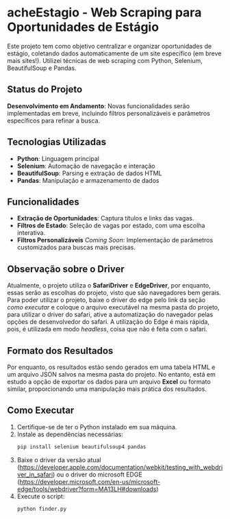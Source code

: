 # acheEstagio - Web Scraping para Oportunidades de Estágio

Este projeto tem como objetivo centralizar e organizar oportunidades de estágio, coletando dados automaticamente de um site específico (em breve mais sites!). Utilizei técnicas de web scraping com Python, Selenium, BeautifulSoup e Pandas.

## Status do Projeto
**Desenvolvimento em Andamento**: Novas funcionalidades serão implementadas em breve, incluindo filtros personalizáveis e parâmetros específicos para refinar a busca.

## Tecnologias Utilizadas
- **Python**: Linguagem principal
- **Selenium**: Automação de navegação e interação
- **BeautifulSoup**: Parsing e extração de dados HTML
- **Pandas**: Manipulação e armazenamento de dados

## Funcionalidades
- **Extração de Oportunidades**: Captura títulos e links das vagas.
- **Filtros de Estado**: Seleção de vagas por estado, com uma escolha interativa.
- **Filtros Personalizáveis** *Coming Soon*: Implementação de parâmetros customizados para buscas mais precisas.

## Observação sobre o Driver

Atualmente, o projeto utiliza o **SafariDriver** e **EdgeDriver**, por enquanto, essas serão as escolhas do projeto, visto que são navegadores bem gerais. Para poder utilizar o projeto, baixe o driver do edge pelo link da seção *como executar* e coloque o arquivo executável na mesma pasta do projeto, para utilizar o driver do safari, ative a automatização do navegador pelas opções de desenvolvedor do safari. A utilização do Edge é mais rápida, pois, é utilizada em modo *headless*, coisa que não é feita com o safari.

## Formato dos Resultados
Por enquanto, os resultados estão sendo gerados em uma tabela HTML e um arquivo JSON salvos na mesma pasta do projeto. No entanto, está em estudo a opção de exportar os dados para um arquivo **Excel** ou formato similar, proporcionando uma manipulação mais prática dos resultados.

## Como Executar

1. Certifique-se de ter o Python instalado em sua máquina.
2. Instale as dependências necessárias:
   ```bash
   pip install selenium beautifulsoup4 pandas
3. Baixe o driver da versão atual (https://developer.apple.com/documentation/webkit/testing_with_webdriver_in_safari) ou o driver do microsoft EDGE (https://developer.microsoft.com/en-us/microsoft-edge/tools/webdriver?form=MA13LH#downloads)
4. Execute o script:
    ```bash
    python finder.py

